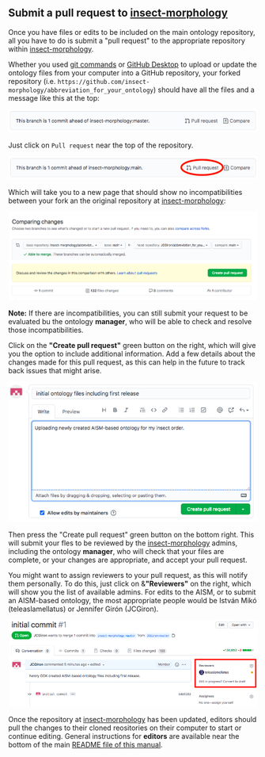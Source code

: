 ## Submit a pull request to [insect-morphology](https://github.com/insect-morphology)

Once you have files or edits to be included on the main ontology repository, all you have to do is submit a "pull request" to the appropriate repository within [insect-morphology](https://github.com/insect-morphology).

Whether you used [git commands](https://github.com/insect-morphology/Manual/blob/main/Sections/Using-git-commands.md) or [GitHub Desktop](https://github.com/insect-morphology/Manual/blob/main/Sections/Using-GitHub-Desktop.md) to upload or update the ontology files from your computer into a GitHub repository, your forked repository (i.e. `https://github.com/insect-morphology/abbreviation_for_your_ontology`) should have all the files and a message like this at the top:

![GitHub Branch Ahead](https://github.com/insect-morphology/Manual/blob/main/img/GitHubBranchEven.png)

Just click on `Pull request` near the top of the repository.

![GitHub How to Pull Request](https://github.com/insect-morphology/Manual/blob/main/img/GitHubHowPullReq.png)

Which will take you to a new page that should show no incompatibilities between your fork an the original repository at [insect-morphology](https://github.com/insect-morphology):

![GitHub Pull Request](https://github.com/insect-morphology/Manual/blob/main/img/GitHubPullReq.png)

**Note:** If there are incompatibilities, you can still submit your request to be evaluated bu the ontology **manager**, who will be able to check and resolve those incompatibilities.

Click on the **"Create pull request"** green button on the right, which will give you the option to include additional information. Add a few details about the changes made for this pull request, as this can help in the future to track back issues that might arise.

![GitHub Pull Request message](https://github.com/insect-morphology/Manual/blob/main/img/GitHubPullReqMsg.png)

Then press the "Create pull request" green button on the bottom right. This will submit your fles to be reviewed by the [insect-morphology](https://github.com/insect-morphology) admins, including the ontology **manager**, who will check that your files are complete, or your changes are appropriate, and accept your pull request.

You might want to assign reviewers to your pull request, as this will notify them personally. To do this, just click on &**"Reviewers"** on the right, which will show you the list of available admins. For edits to the AISM, or to submit an AISM-based ontology, the most appropriate people would be István Mikó (teleaslamellatus) or Jennifer Girón (JCGiron).

![GitHub Pull Request Reviewers](https://github.com/insect-morphology/Manual/blob/main/img/GitHubPullReqRev.png)

Once the repository at [insect-morphology](https://github.com/insect-morphology) has been updated, editors should pull the changes to their cloned reositories on their computer to start or continue editing. General instructions for **editors** are available near the bottom of the main [README file of this manual](https://github.com/insect-morphology/Manual#readme).
